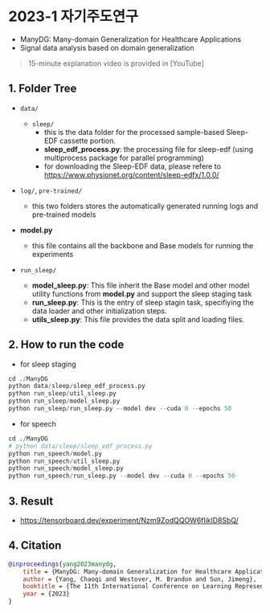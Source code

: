 # 2023-1 자기주도연구
- ManyDG: Many-domain Generalization for Healthcare Applications
- Signal data analysis based on domain generalization

> 15-minute explanation video is provided in [YouTube]



<!-- <img src="ICLR-2023-poster.png" width="800"> -->

## 1. Folder Tree
- ```data/```
    - ```sleep/```
        - this is the data folder for the processed sample-based Sleep-EDF cassette portion.
        - **sleep_edf_process.py**: the processing file for sleep-edf (using multiprocess package for parallel programming)
        - for downloading the Sleep-EDF data, please refere to https://www.physionet.org/content/sleep-edfx/1.0.0/
- ```log/```, ```pre-trained/```
    - this two folders stores the automatically generated running logs and pre-trained models
- **model.py**
    - this file contains all the backbone and Base models for running the experiments

- ```run_sleep/```
    - **model_sleep.py**: This file inherit the Base model and other model utility functions from **model.py** and support the sleep staging task
    - **run_sleep.py**: This is the entry of sleep stagin task, specifiying the data loader and other initialization steps.
    - **utils_sleep.py**: This file provides the data split and loading files.

## 2. How to run the code
- for sleep staging
``` python
cd ./ManyDG
python data/sleep/sleep_edf_process.py
python run_sleep/util_sleep.py
python run_sleep/model_sleep.py
python run_sleep/run_sleep.py --model dev --cuda 0 --epochs 50
```
- for speech
``` python
cd ./ManyDG
# python data/sleep/sleep_edf_process.py
python run_speech/model.py
python run_speech/util_sleep.py
python run_speech/model_sleep.py
python run_speech/run_sleep.py --model dev --cuda 0 --epochs 50
```

## 3. Result
- https://tensorboard.dev/experiment/Nzm9ZodQQOW6fliklD8SbQ/

## 4. Citation
```bibtex
@inproceedings{yang2023manydg,
    title = {ManyDG: Many-domain Generalization for Healthcare Applications},
    author = {Yang, Chaoqi and Westover, M. Brandon and Sun, Jimeng},
    booktitle = {The 11th International Conference on Learning Representations, {ICLR} 2023},
    year = {2023}
}
```